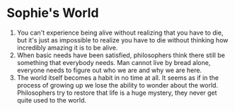 # Sophie's World

1. You can't experience being alive without realizing that you have to die, but it's just as impossible to realize you have to die without thinking how incredibly amazing it is to be alive.
2. When basic needs have been satisfied, philosophers think there still be something that everybody needs. Man cannot live by bread alone, everyone needs to figure out who we are and why we are here.
3. The world itself becomes a habit in no time at all. It seems as if in the process of growing up we lose the ability to wonder about the world. Philosophers try to restore that life is a huge mystery, they never get quite used to the world. 
